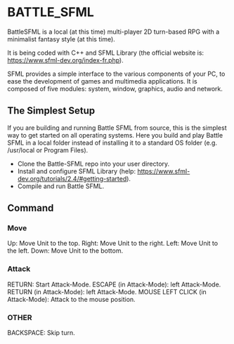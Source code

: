 # BATTLE_SFML

BattleSFML is a local (at this time) multi-player 2D turn-based RPG with a minimalist fantasy style (at this time).

It is being coded with C++ and SFML Library (the official website is: https://www.sfml-dev.org/index-fr.php).

SFML provides a simple interface to the various components of your PC, to ease the development of games and multimedia applications. It is composed of five modules: system, window, graphics, audio and network.



## The Simplest Setup

If you are building and running Battle SFML from source, this is the simplest way to get started on all operating systems. Here you build and play Battle SFML in a local folder instead of installing it to a standard OS folder (e.g. /usr/local or Program Files).

* Clone the Battle-SFML repo into your user directory.
* Install and configure SFML Library (help: https://www.sfml-dev.org/tutorials/2.4/#getting-started).
* Compile and run Battle SFML.


## Command

### Move
Up: Move Unit to the top.
Right: Move Unit to the right.
Left: Move Unit to the left.
Down: Move Unit to the bottom.

### Attack
RETURN: Start Attack-Mode.
ESCAPE (in Attack-Mode): left Attack-Mode.
RETURN (in Attack-Mode): left Attack-Mode.
MOUSE LEFT CLICK (in Attack-Mode): Attack to the mouse position.

### OTHER
BACKSPACE: Skip turn.
